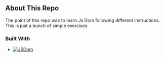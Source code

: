 ## About This Repo

The point of this repo was to learn Js Dom following different instructions.  
This is just a bunch of simple exercises.  

### Built With  

* [![JSDom]][JSDom-url]
<!-- MARKDOWN LINKS & IMAGES -->
<!-- https://www.markdownguide.org/basic-syntax/#reference-style-links -->
[JSDom]: https://img.shields.io/badge/JavaScript-323330?style=for-the-badge&logo=javascript&logoColor=F7DF1E
[JsDom-url]: https://www.w3schools.com/js/js_htmldom.asp
